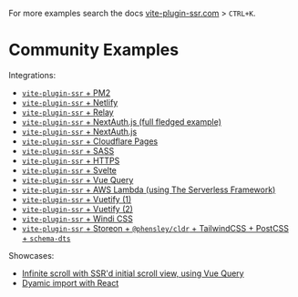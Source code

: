 For more examples search the docs [vite-plugin-ssr.com](https://vite-plugin-ssr.com/) > `CTRL+K`.

# Community Examples

Integrations:
 - [`vite-plugin-ssr` + PM2](https://github.com/hemengke1997/vite-plugin-ssr-pm2)
 - [`vite-plugin-ssr` + Netlify](https://github.com/AaronBeaudoin/vite-plugin-ssr-example-netlify)
 - [`vite-plugin-ssr` + Relay](https://github.com/XiNiHa/vilay)
 - [`vite-plugin-ssr` + NextAuth.js (full fledged example)](https://github.com/iMrDJAi/vps-nextauth-example)
 - [`vite-plugin-ssr` + NextAuth.js](https://github.com/s-kris/vite-ssr-next-auth)
 - [`vite-plugin-ssr` + Cloudflare Pages](https://github.com/Immortalin/vite-plugin-ssr-cloudflare-pages-demo)
 - [`vite-plugin-ssr` + SASS](https://github.com/brillout/vite-plugin-ssr-sass)
 - [`vite-plugin-ssr` + HTTPS](https://github.com/aral/vite-plugin-ssr-with-tls)
 - [`vite-plugin-ssr` + Svelte](https://github.com/aral/vite-plugin-ssr-svelte)
 - [`vite-plugin-ssr` + Vue Query](https://github.com/wobsoriano/vite-plugin-ssr-vue-query)
 - [`vite-plugin-ssr` + AWS Lambda (using The Serverless Framework)](https://github.com/jamesladd/aws-vite-ssr)
 - [`vite-plugin-ssr` + Vuetify (1)](https://github.com/jamesladd/aws-vite-ssr-vuetify)
 - [`vite-plugin-ssr` + Vuetify (2)](https://github.com/brillout/vite-plugin-ssr-vuetify)
 - [`vite-plugin-ssr` + Windi CSS](https://github.com/brillout/vite-plugin-ssr_windi-css)
 - [`vite-plugin-ssr` + Storeon + `@phensley/cldr` + TailwindCSS + PostCSS + `schema-dts`](https://github.com/mate-h/vite-ssr-web)

Showcases:
 - [Infinite scroll with SSR'd initial scroll view, using Vue Query](https://github.com/wobsoriano/vite-plugin-ssr-vue-query)
 - [Dyamic import with React](https://github.com/arthurgailes/vite-plugin-ssr_dynamic-import-example)
